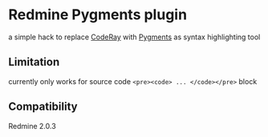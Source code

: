 # Redmine Pygments plugin

a simple hack to replace [CodeRay][coderay] with [Pygments][pygments] as syntax highlighting tool

[pygments]:http://pygments.org
[coderay]:http://coderay.rubychan.de

## Limitation

currently only works for source code `<pre><code> ... </code></pre>` block

## Compatibility

Redmine 2.0.3
